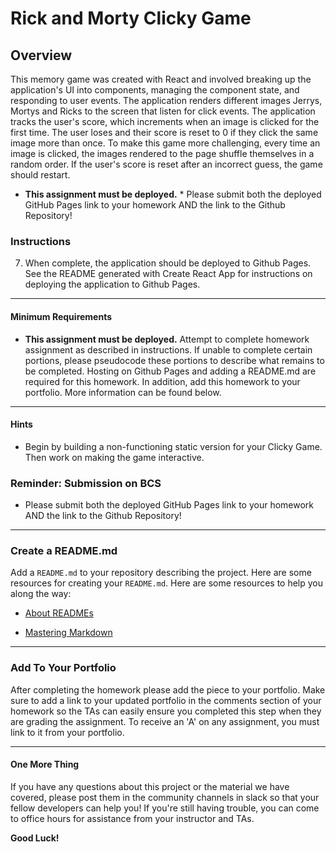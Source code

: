 # Rick and Morty Clicky Game

## Overview

This memory game was created with React and involved breaking up the application's UI into components, managing the component state, and responding to user events. The application renders different images Jerrys, Mortys and Ricks to the screen that listen for click events. The application tracks the user's score, which increments when an image is clicked for the first time. The user loses and their score is reset to 0 if they click the same image more than once. To make this game more challenging, every time an image is clicked, the images rendered to the page shuffle themselves in a random order. If the user's score is reset after an incorrect guess, the game should restart.

* **This assignment must be deployed.** * Please submit both the deployed GitHub Pages link to your homework AND the link to the Github Repository!

### Instructions


7. When complete, the application should be deployed to Github Pages. See the README generated with Create React App for instructions on deploying the application to Github Pages.

- - -

#### Minimum Requirements

* **This assignment must be deployed.** Attempt to complete homework assignment as described in instructions. If unable to complete certain portions, please pseudocode these portions to describe what remains to be completed. Hosting on Github Pages and adding a README.md are required for this homework. In addition, add this homework to your portfolio. More information can be found below.

- - -

#### Hints

* Begin by building a non-functioning static version for your Clicky Game. Then work on making the game interactive.

### Reminder: Submission on BCS

* Please submit both the deployed GitHub Pages link to your homework AND the link to the Github Repository!

- - -

### Create a README.md

Add a `README.md` to your repository describing the project. Here are some resources for creating your `README.md`. Here are some resources to help you along the way:

* [About READMEs](https://help.github.com/articles/about-readmes/)

* [Mastering Markdown](https://guides.github.com/features/mastering-markdown/)

- - -

### Add To Your Portfolio

After completing the homework please add the piece to your portfolio. Make sure to add a link to your updated portfolio in the comments section of your homework so the TAs can easily ensure you completed this step when they are grading the assignment. To receive an 'A' on any assignment, you must link to it from your portfolio.

- - -

#### One More Thing

If you have any questions about this project or the material we have covered, please post them in the community channels in slack so that your fellow developers can help you! If you're still having trouble, you can come to office hours for assistance from your instructor and TAs.

**Good Luck!**

